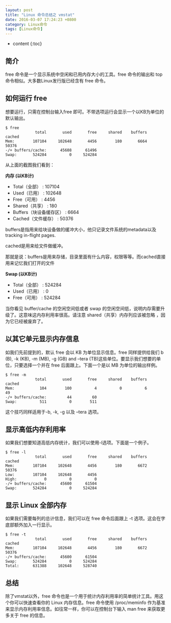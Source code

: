```yaml
---
layout: post
title: "Linux 命令总结之 vmstat"
date: 2016-03-07 17:24:23 +0800
category: Linux命令
tags: [Linux命令]
---
```

* content
{:toc}

## 简介

free 命令是一个显示系统中空闲和已用内存大小的工具。free 命令的输出和 top 命令相似。大多数Linux发行版已经含有 free 命令。

## 如何运行 free

想要运行，只需在控制台输入free 即可。不带选项运行会显示一个以KB为单位的默认输出。

	$ free
	             total       used       free     shared    buffers     cached
	Mem:        107104     102648       4456        180       6664      50376
	-/+ buffers/cache:      45608      61496
	Swap:       524284          0     524284

从上面的截图我们看到：

**内存 (以KB计)**

- Total（全部） : 107104
- Used（已用） : 102648
- Free（可用） : 4456
- Shared（共享） : 180
- Buffers（块设备缓存区） : 6664
- Cached（文件缓存） : 50376

buffers是指用来给块设备做的缓冲大小，他只记录文件系统的metadata以及 tracking in-flight pages.

cached是用来给文件做缓冲。

那就是说：buffers是用来存储，目录里面有什么内容，权限等等。而cached直接用来记忆我们打开的文件

**Swap (以KB计)**

- Total（全部） : 524284
- Used（已用） : 0
- Free（可用） : 524284

当你看见 buffer/cache 的空闲空间低或者 swap 的空闲空间低，说明内存需要升级了。这意味这内存利用率很高。请注意 shared（共享）内存列应该被忽略 ，因为它已经被废弃了。

## 以其它单元显示内存信息

如我们先前提到的，默认 free 会以 KB 为单位显示信息。free 同样提供给我们 b (B), -k (KB), -m (MB), -g (GB) and –tera (TB)这些单位。要显示我们想要的单位，只要选择一个并在 free 后面跟上。下面一个是以 MB 为单位的输出样例。

	$ free -m
	             total       used       free     shared    buffers     cached
	Mem:           104        100          4          0          6         49
	-/+ buffers/cache:         44         60
	Swap:          511          0        511

这个技巧同样适用于-b, -k, -g 以及 –tera 选项。

## 显示高低内存利用率

如果我们想要知道高低内存统计，我们可以使用-l选项。下面是一个例子。

	$ free -l
	             total       used       free     shared    buffers     cached
	Mem:        107104     102648       4456        180       6672      50376
	Low:        107104     102648       4456
	High:            0          0          0
	-/+ buffers/cache:      45600      61504
	Swap:       524284          0     524284

## 显示 Linux 全部内存

如果我们需要每列的总计信息，我们可以在 free 命令后面跟上 -t 选项。这会在字底部额外加入一行显示。

	$ free -t
	             total       used       free     shared    buffers     cached
	Mem:        107104     102648       4456        180       6672      50376
	-/+ buffers/cache:      45600      61504
	Swap:       524284          0     524284
	Total:      631388     102648     528740

## 总结

除了vmstat以外，free 命令也是一个用于统计内存利用率的简单统计工具。用这个你可以快速查看你的 Linux 内存信息。free 命令使用 /proc/meminfo 作为基准来显示内存利用率信息。如往常一样，你可以在控制台下输入 man free 来获取更多关于 free 的信息。


